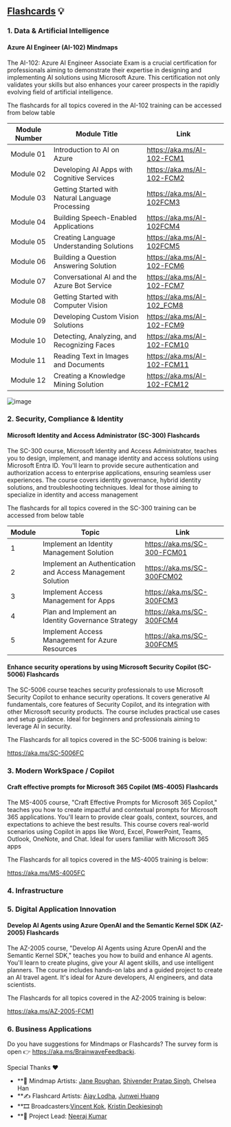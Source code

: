 ## <a href="flashcards.md">Flashcards</a> 💡

### 1. Data & Artificial Intelligence

#### Azure AI Engineer (AI-102) Mindmaps

The AI-102: Azure AI Engineer Associate Exam is a crucial certification for professionals aiming to demonstrate their expertise in designing and implementing AI solutions using Microsoft Azure. This certification not only validates your skills but also enhances your career prospects in the rapidly evolving field of artificial intelligence.

The flashcards for all topics covered in the AI-102 training can be accessed from below table

| Module Number | Module Title                                    | Link                                    |
|---------------|-------------------------------------------------|-----------------------------------------|
| Module 01     | Introduction to AI on Azure                     | https://aka.ms/AI-102-FCM1 |
| Module 02     | Developing AI Apps with Cognitive Services      | https://aka.ms/AI-102-FCM2 |
| Module 03     | Getting Started with Natural Language Processing| https://aka.ms/AI-102FCM3   |
| Module 04     | Building Speech-Enabled Applications            | https://aka.ms/AI-102FCM4   |
| Module 05     | Creating Language Understanding Solutions       | https://aka.ms/AI-102FCM5   |
| Module 06     | Building a Question Answering Solution          | https://aka.ms/AI-102-FCM6 |
| Module 07     | Conversational AI and the Azure Bot Service     | https://aka.ms/AI-102-FCM7 |
| Module 08     | Getting Started with Computer Vision            | https://aka.ms/AI-102_FCM8 |
| Module 09     | Developing Custom Vision Solutions              | https://aka.ms/AI-102-FCM9 |
| Module 10     | Detecting, Analyzing, and Recognizing Faces     | https://aka.ms/AI-102-FCM10|
| Module 11     | Reading Text in Images and Documents            | https://aka.ms/AI-102-FCM11|
| Module 12     | Creating a Knowledge Mining Solution            | https://aka.ms/AI-102-FCM12|




![image](https://github.com/user-attachments/assets/d7852b66-abe0-4c9c-934a-5b95cf367b70)


### 2. Security, Compliance & Identity

#### Microsoft Identity and Access Administrator (SC-300) Flashcards

The SC-300 course, Microsoft Identity and Access Administrator, teaches you to design, implement, and manage identity and access solutions using Microsoft Entra ID. You'll learn to provide secure authentication and authorization access to enterprise applications, ensuring seamless user experiences. The course covers identity governance, hybrid identity solutions, and troubleshooting techniques. Ideal for those aiming to specialize in identity and access management

The flashcards for all topics covered in the SC-300 training can be accessed from below table

| Module | Topic                                                   | Link                                              |
|--------|---------------------------------------------------------|---------------------------------------------------|
| 1      | Implement an Identity Management Solution               | https://aka.ms/SC-300-FCM01 |
| 2      | Implement an Authentication and Access Management Solution | https://aka.ms/SC-300FCM02 |
| 3      | Implement Access Management for Apps                    | https://aka.ms/SC-300FCM3 |
| 4      | Plan and Implement an Identity Governance Strategy      | https://aka.ms/SC-300FCM4 |
| 5      | Implement Access Management for Azure Resources         | https://aka.ms/SC-300FCM5 |

#### Enhance security operations by using Microsoft Security Copilot (SC-5006) Flashcards

The SC-5006 course teaches security professionals to use Microsoft Security Copilot to enhance security operations. It covers generative AI fundamentals, core features of Security Copilot, and its integration with other Microsoft security products. The course includes practical use cases and setup guidance. Ideal for beginners and professionals aiming to leverage AI in security.


The Flashcards for all topics covered in the SC-5006 training is below:

https://aka.ms/SC-5006FC


### 3. Modern WorkSpace / Copilot

#### Craft effective prompts for Microsoft 365 Copilot (MS-4005) Flashcards


The MS-4005 course, "Craft Effective Prompts for Microsoft 365 Copilot," teaches you how to create impactful and contextual prompts for Microsoft 365 applications. You'll learn to provide clear goals, context, sources, and expectations to achieve the best results. This course covers real-world scenarios using Copilot in apps like Word, Excel, PowerPoint, Teams, Outlook, OneNote, and Chat. Ideal for users familiar with Microsoft 365 apps

The Flashcards for all topics covered in the MS-4005 training is below:


https://aka.ms/MS-4005FC

### 4. Infrastructure

### 5. Digital Application Innovation

#### Develop AI Agents using Azure OpenAI and the Semantic Kernel SDK (AZ-2005) Flashcards
The AZ-2005 course, "Develop AI Agents using Azure OpenAI and the Semantic Kernel SDK," teaches you how to build and enhance AI agents. You'll learn to create plugins, give your AI agent skills, and use intelligent planners. The course includes hands-on labs and a guided project to create an AI travel agent. It's ideal for Azure developers, AI engineers, and data scientists.

The Flashcards for all topics covered in the AZ-2005 training is below:

https://aka.ms/AZ-2005-FCM1

### 6. Business Applications


Do you have suggestions for Mindmaps or Flashcards? The survey form is open 👉 https://aka.ms/BrainwaveFeedbackℹ️.

Special Thanks ❤️
* **🎨 Mindmap Artists: [Jane Roughan](https://www.linkedin.com/in/jane-roughan/), [Shivender Pratap Singh](https://www.linkedin.com/in/shivender09071987/), Chelsea Han
* **✍️ Flashcard Artists: [Ajay Lodha](https://www.linkedin.com/in/alodha100/), [Junwei Huang ](https://www.linkedin.com/in/wbpluto/)
* **🎞️ Broadcasters:[Vincent Kok](https://www.linkedin.com/in/vincekok/), [Kristin Deokiesingh](https://www.linkedin.com/in/sineaddeokiesingh/)
* **🙏 Project Lead: [Neeraj Kumar](https://www.linkedin.com/in/neerajtrainer/)
